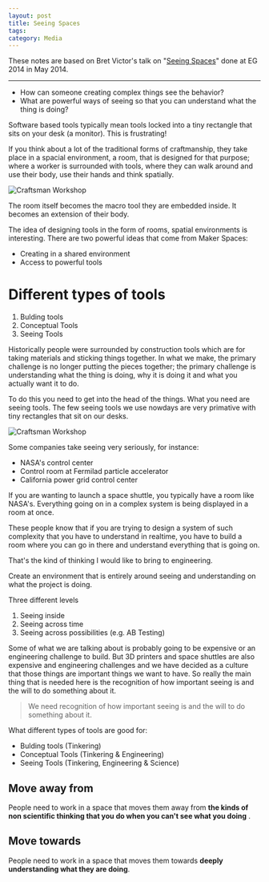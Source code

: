 ```yaml
---
layout: post
title: Seeing Spaces
tags: 
category: Media
---
```


These notes are based on Bret Victor's talk on "[Seeing Spaces](https://vimeo.com/97903574)" done at EG 2014 in May 2014.

-----------------------------------------------------------------------------------------------------------------

* How can someone creating complex things see the behavior?
* What are powerful ways of seeing so that you can understand what the thing is doing?

Software based tools typically mean tools locked into a tiny rectangle that sits on your desk (a monitor). This is frustrating!

If you think about a lot of the traditional forms of craftmanship, they take place in a spacial environment, a room, that is designed for that purpose; where a worker is surrounded with tools, where they can walk around and use their body, use their hands and think spatially. 

<img class="img-responsive" alt="Craftsman Workshop" src="{{ site.url }}/assets/images/Craftsman-Workshop.jpg">

The room itself becomes the macro tool they are embedded inside. It becomes an extension of their body.

The idea of designing tools in the form of rooms, spatial environments is interesting. There are two powerful ideas that come from Maker Spaces:  

* Creating in a shared environment  
* Access to powerful tools  

# Different types of tools

1. Bulding tools  
2. Conceptual Tools  
3. Seeing Tools   

Historically people were surrounded by construction tools which are for taking materials and sticking things together. In what we make, the primary challenge is no longer putting the pieces together; the primary challenge is understanding what the thing is doing, why it is doing it and what you actually want it to do.  

To do this you need to get into the head of the things. What you need are seeing tools. The few seeing tools we use nowdays are very primative with tiny rectangles that sit on our desks.

<img class="img-responsive" alt="Craftsman Workshop" src="{{ site.url }}/assets/images/california-energy-electricity-grid-operator-control-room.jpg">

Some companies take seeing very seriously, for instance:  

* NASA's control center    
* Control room at Fermilad particle accelerator  
* California power grid control center  

If you are wanting to launch a space shuttle, you typically have a room like NASA's. Everything going on in a complex system is being displayed in a room at once.

These people know that if you are trying to design a system of such complexity that you have to understand in realtime, you have to build a room where you can go in there and understand everything that is going on.

That's the kind of thinking I would like to bring to engineering.

Create an environment that is entirely around seeing and understanding on what the project is doing.

Three different levels

1. Seeing inside  
2. Seeing across time  
3. Seeing across possibilities (e.g. AB Testing)

Some of what we are talking about is probably going to be expensive or an engineering challenge to build.
But 3D printers and space shuttles are also expensive and engineering challenges and we have decided as a culture that those things are important things we want to have. 
So really the main thing that is needed here is the recognition of how important seeing is and the will to do something about it.

> We need recognition of how important seeing is and the will to do something about it.

What different types of tools are good for: 

* Bulding tools (Tinkering)
* Conceptual Tools (Tinkering & Engineering)
* Seeing Tools (Tinkering, Engineering & Science) 

## Move away from

People need to work in a space that moves them away from **the kinds of non scientific thinking that you do when you can't see what you doing** .

## Move towards

People need to work in a space that moves them towards **deeply understanding what they are doing**.
